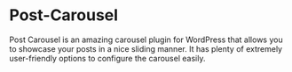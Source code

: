 # Post-Carousel
Post Carousel is an amazing carousel plugin for WordPress that allows you to showcase your posts in a nice sliding manner. It has plenty of extremely user-friendly options to configure the carousel easily.
